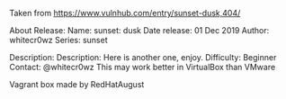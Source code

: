 Taken from https://www.vulnhub.com/entry/sunset-dusk,404/ 

About Release:
    Name: sunset: dusk
    Date release: 01 Dec 2019
    Author: whitecr0wz
    Series: sunset

Description:
    Description: Here is another one, enjoy.
    Difficulty: Beginner
    Contact: @whitecr0wz
    This may work better in VirtualBox than VMware 

Vagrant box made by RedHatAugust
